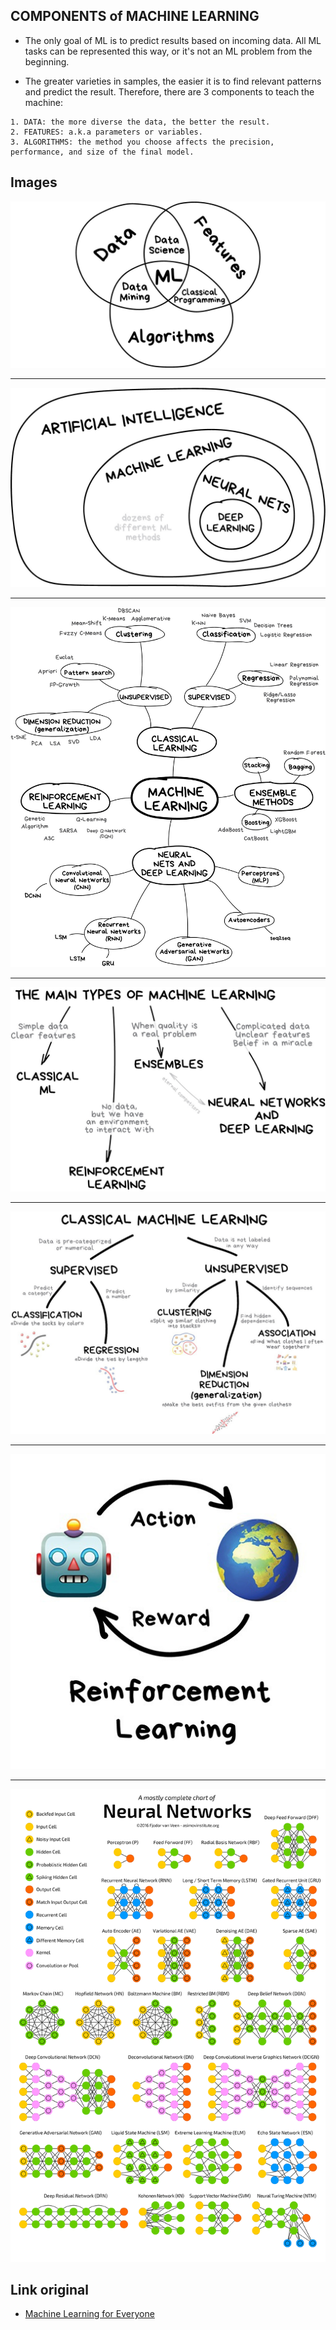 ## COMPONENTS of MACHINE LEARNING

* The only goal of ML is to predict results based on incoming data. All ML tasks can be represented this way, or it's not an ML problem from the beginning.

* The greater varieties in samples, the easier it is to find relevant patterns and predict the result. Therefore, there are 3 components to teach the machine:

```code
1. DATA: the more diverse the data, the better the result.
2. FEATURES: a.k.a parameters or variables.
3. ALGORITHMS: the method you choose affects the precision, performance, and size of the final model.
```

## Images

![](./img/ml_com1.jpg)

-------

![](./img/ml_com2.jpg)

-------

![](./img/ml_com3.jpg)

-------

![](./img/ml_com4.jpg)

-------


![](./img/ml_com5.jpg)

-------

![](./img/ml_com6.jpg)

-------

![](./img/ml_com7.png)

## Link original

* [Machine Learning for Everyone](https://vas3k.com/blog/machine_learning/?fbclid=IwAR0sso_-2mxSQ3dT8fvhM2YsYf5nNzxQ-KpI7DLbU4sESpZhPNZbKu9i_4c)

